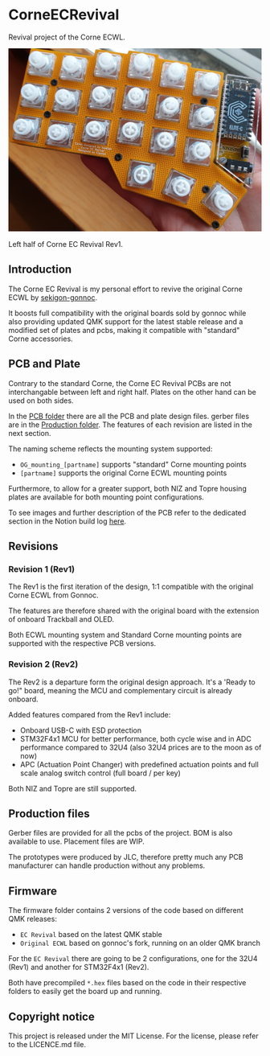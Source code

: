 # CorneECRevival

 Revival project of the Corne ECWL.

![Corneecrevival](https://github.com/Cipulot/CorneECRevival/blob/main/Docs/images/corne_hold.jpg?raw=true)

Left half of Corne EC Revival Rev1.

## Introduction

The Corne EC Revival is my personal effort to revive the original Corne ECWL by [sekigon-gonnoc](https://github.com/sekigon-gonnoc).

It boosts full compatibility with the original boards sold by gonnoc while also providing updated QMK support for the latest stable release and a modified set of plates and pcbs, making it compatible with "standard" Corne accessories.

## PCB and Plate

Contrary to the standard Corne, the Corne EC Revival PCBs are not interchangable between left and right half. Plates on the other hand can be used on both sides.

In the [PCB folder](https://github.com/Cipulot/CorneECRevival/blob/main/PCB) there are all the PCB and plate design files. gerber files are in the [Production folder](https://github.com/Cipulot/CorneECRevival/blob/main/Production). The features of each revision are listed in the next section.

The naming scheme reflects the mounting system supported:

* `OG_mounting_[partname]` supports "standard" Corne mounting points
* `[partname]` supports the original Corne ECWL mounting points

Furthermore, to allow for a greater support, both NIZ and Topre housing plates are available for both mounting point configurations.

To see images and further description of the PCB refer to the dedicated section in the Notion build log [here](https://cipulot.notion.site/PCB-Design-9a60de99e9044c61900d82e630ff782b).

## Revisions

### Revision 1 (Rev1)

The Rev1 is the first iteration of the design, 1:1 compatible with the original Corne ECWL from Gonnoc.

The features are therefore shared with the original board with the extension of onboard Trackball and OLED.

Both ECWL mounting system and Standard Corne mounting points are supported with the respective PCB versions.

### Revision 2 (Rev2)

The Rev2 is a departure form the original design approach. It's a 'Ready to go!" board, meaning the MCU and complementary circuit is already onboard.

Added features compared from the Rev1 include:

* Onboard USB-C with ESD protection
* STM32F4x1 MCU for better performance, both cycle wise and in ADC performance compared to 32U4 (also 32U4 prices are to the moon as of now)
* APC (Actuation Point Changer) with predefined actuation points and full scale analog switch control (full board / per key)

Both NIZ and Topre are still supported.

## Production files

Gerber files are provided for all the pcbs of the project. BOM is also available to use. Placement files are WIP.

The prototypes were produced by JLC, therefore pretty much any PCB manufacturer can handle production without any problems.

## Firmware

The firmware folder contains 2 versions of the code based on different QMK releases:

* `EC Revival` based on the latest QMK stable
* `Original ECWL` based on gonnoc's fork, running on an older QMK branch

For the `EC Revival` there are going to be 2 configurations, one for the 32U4 (Rev1) and another for STM32F4x1 (Rev2).

Both have precompiled `*.hex` files based on the code in their respective folders to easily get the board up and running.

## Copyright notice

This project is released under the MIT License. For the license, please refer to the LICENCE.md file.
